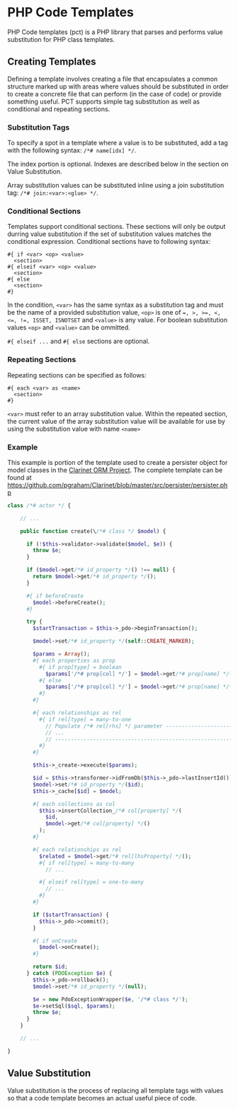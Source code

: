 # PHP Code Templates

PHP Code templates (pct) is a PHP library that parses and performs value
substitution for PHP class templates.

## Creating Templates

Defining a template involves creating a file that encapsulates a common
structure marked up with areas where values should be substituted in order to
create a concrete file that can perform (in the case of code) or provide
something useful. PCT supports simple tag substitution as well as conditional
and repeating sections.

### Substitution Tags

To specify a spot in a template where a value is to be substituted, add a tag
with the following syntax: `/*# name[idx] */`.

The index portion is optional. Indexes are described below in the section on
Value Substitution.

Array substitution values can be substituted inline using a join substitution
tag: `/*# join:<var>:<glue> */`.

### Conditional Sections

Templates support conditional sections. These sections will only be output
durring value substitution if the set of substitution values matches the
conditional expression. Conditional sections have to following syntax:

```
#{ if <var> <op> <value>
  <section>
#{ elseif <var> <op> <value>
  <section>
#{ else
  <section>
#}
```

In the condition, `<var>` has the same syntax as a substitution tag and must be
the name of a provided substitution value, `<op>` is one of `=, >, >=, <, <=,
!=, ISSET, ISNOTSET` and `<value>` is any value. For boolean substitution values
`<op>` and `<value>` can be ommitted.

`#{ elseif ...` and `#{ else` sections are optional.

### Repeating Sections

Repeating sections can be specified as follows:

```
#{ each <var> as <name>
  <section>
#}
```

`<var>` must refer to an array substitution value.  Within the repeated section,
the current value of the array substitution value will be available for use by
using the substitution value with name `<name>`

### Example

This example is portion of the template used to create a persister object for
model classes in the [Clarinet ORM Project](https://github.com/pgraham/Clarinet). The complete template can be found at
<https://github.com/pgraham/Clarinet/blob/master/src/persister/persister.php>

```php
class /*# actor */ {

    // ...

    public function create(\/*# class */ $model) {

      if (!$this->validator->validate($model, $e)) {
        throw $e;
      }

      if ($model->get/*# id_property */() !== null) {
        return $model->get/*# id_property */();
      }

      #{ if beforeCreate
        $model->beforeCreate();
      #}

      try {
        $startTransaction = $this->_pdo->beginTransaction();

        $model->set/*# id_property */(self::CREATE_MARKER);

        $params = Array();
        #{ each properties as prop
          #{ if prop[type] = boolean
            $params['/*# prop[col] */'] = $model->get/*# prop[name] */() ? 1 : 0;
          #{ else
            $params['/*# prop[col] */'] = $model->get/*# prop[name] */();
          #}
        #}

        #{ each relationships as rel
          #{ if rel[type] = many-to-one
            // Populate /*# rel[rhs] */ parameter --------------------------------
            // ...
            // -------------------------------------------------------------------
          #}
        #}

        $this->_create->execute($params);

        $id = $this->transformer->idFromDb($this->_pdo->lastInsertId());
        $model->set/*# id_property */($id);
        $this->_cache[$id] = $model;

        #{ each collections as col
          $this->insertCollection_/*# col[property] */(
            $id,
            $model->get/*# col[property] */()
          );
        #}

        #{ each relationships as rel
          $related = $model->get/*# rel[lhsProperty] */();
          #{ if rel[type] = many-to-many
            // ...

          #{ elseif rel[type] = one-to-many
            // ...
          #}
        #}

        if ($startTransaction) {
          $this->_pdo->commit();
        }

        #{ if onCreate
          $model->onCreate();
        #} 

        return $id;
      } catch (PDOException $e) {
        $this->_pdo->rollback();
        $model->set/*# id_property */(null);

        $e = new PdoExceptionWrapper($e, '/*# class */');
        $e->setSql($sql, $params);
        throw $e;
      }
    }

    // ...

}
```

## Value Substitution

Value substitution is the process of replacing all template tags with values so
that a code template becomes an actual useful piece of code.
